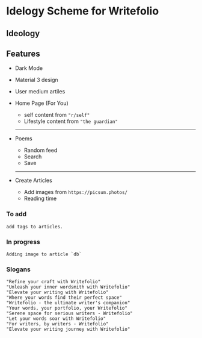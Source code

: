 # Idelogy Scheme for Writefolio

## Ideology

## Features

- Dark Mode
- Material 3 design
- User medium artiles

- Home Page (For You)

  - self content from `"r/self"`
  - Lifestyle content from `"the guardian"`

  ***

- Poems

  - Random feed
  - Search
  - Save

  ***

- Create Articles
  - Add images from `https://picsum.photos/`
  - Reading time

### To add

```
add tags to articles.
```

### In progress

```
Adding image to article `db`
```

### Slogans

```
"Refine your craft with Writefolio"
"Unleash your inner wordsmith with Writefolio"
"Elevate your writing with Writefolio"
"Where your words find their perfect space"
"Writefolio - the ultimate writer's companion"
"Your words, your portfolio, your Writefolio"
"Serene space for serious writers - Writefolio"
"Let your words soar with Writefolio"
"For writers, by writers - Writefolio"
"Elevate your writing journey with Writefolio"

```
